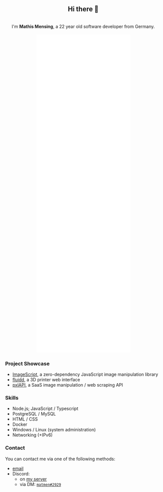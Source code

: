 <div align="center">
    <h2>Hi there 👋</h2><br>
    I'm <b>Mathis Mensing</b>, a 22 year old software developer from Germany.<br><br>
    <img src="./github-metrics.svg" alt="Metrics"><br>
</div>

<h3>Project Showcase</h3>
<ul>
    <li><a href="https://github.com/matmen/ImageScript">ImageScript</a>, a zero-dependency JavaScript image manipulation library</li>
    <li><a href="https://github.com/fluidd-core/fluidd">fluidd</a>, a 3D printer web interface</li>
    <li><a href="https://pxlapi.dev">pxlAPI</a>, a SaaS image manipulation / web scraping API</li>
</ul>

<h3>Skills</h3>
<ul>
    <li>Node.js; JavaScript / Typescript</li>
    <li>PostgreSQL / MySQL</li>
    <li>HTML / CSS</li>
    <li>Docker</li>
    <li>Windows / Linux (system administration)</li>
    <li>Networking (+IPv6)</li>
</ul>

<h3>Contact</h3>
You can contact me via one of the following methods:
<ul>
    <li><a href="mailto:matmen@dreadful.tech">email</a></li>
    <li>
        Discord:
        <ul>
            <li>on <a href="https://discord.gg/8hPrwAH">my server</a></li>
            <li>via DM: <a href="https://discord.com/users/814218541091520562"><code>matmen#2929</code></a></li>
        </ul>
    </li>
</ul>
